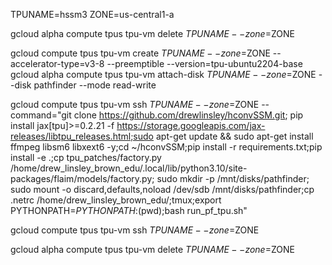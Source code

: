 TPUNAME=hssm3
ZONE=us-central1-a

gcloud alpha compute tpus tpu-vm delete $TPUNAME --zone=$ZONE

gcloud compute tpus tpu-vm create $TPUNAME --zone=$ZONE --accelerator-type=v3-8 --preemptible --version=tpu-ubuntu2204-base
gcloud alpha compute tpus tpu-vm attach-disk $TPUNAME --zone=$ZONE --disk pathfinder --mode read-write

gcloud compute tpus tpu-vm ssh $TPUNAME --zone=$ZONE --command="git clone https://github.com/drewlinsley/hconvSSM.git; pip install jax[tpu]>=0.2.21 -f https://storage.googleapis.com/jax-releases/libtpu_releases.html;sudo apt-get update && sudo apt-get install ffmpeg libsm6 libxext6  -y;cd ~/hconvSSM;pip install -r requirements.txt;pip install -e .;cp tpu_patches/factory.py /home/drew_linsley_brown_edu/.local/lib/python3.10/site-packages/flaim/models/factory.py; sudo mkdir -p /mnt/disks/pathfinder; sudo mount -o discard,defaults,noload  /dev/sdb /mnt/disks/pathfinder;cp .netrc /home/drew_linsley_brown_edu/;tmux;export PYTHONPATH=$PYTHONPATH:$(pwd);bash run_pf_tpu.sh"

gcloud compute tpus tpu-vm ssh $TPUNAME --zone=$ZONE

gcloud alpha compute tpus tpu-vm delete $TPUNAME --zone=$ZONE

